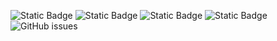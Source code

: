 ![Static Badge](https://img.shields.io/badge/blacklists-60-000000) ![Static Badge](https://img.shields.io/badge/blacklisted-3037269-cc0000) ![Static Badge](https://img.shields.io/badge/whitelisted-2242-00CC00) ![Static Badge](https://img.shields.io/badge/streaming_blacklist-28106-000000) ![GitHub issues](https://img.shields.io/github/issues/fabriziosalmi/blacklists)
